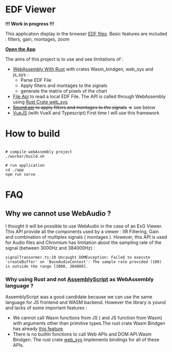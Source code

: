 # EDF Viewer

**!!! Work in progress !!!**

This application display in the browser [EDF files](https://www.edfplus.info/). Basic features are included : filters, gain, montages, zoom

**[Open the App](https://mleprince.github.io/web-edf-viewer/)**

The aims of this project is to use and see limitations of :
* [WebAssembly With Rust](https://rustwasm.github.io/) with crates Wasm_bindgen, web_sys and js_sys :
    * Parse EDF File
    * Apply filters and montages to the signals
    * generate the matrix of pixels of the chart
* [File Api](https://developer.mozilla.org/en-US/docs/Web/API/File) to read a local EDF File. The API is called through WebAssembly using [Rust Crate web_sys](https://rustwasm.github.io/wasm-bindgen/api/web_sys/)
* ~~[Sound api](https://developer.mozilla.org/en-US/docs/Web/API/Web_Audio_API) to apply filters and montages to the signals~~ => see below
* [VueJS](https://vuejs.org/) (with VueX and Typescript) First time I will use this framework

# How to build 

```shell script

# compile webAssembly project
./worker/build.sh

# run application
cd ./app
npm run serve
```


# FAQ

## Why we cannot use WebAudio ?
I thought it will be possible to use WebAudio in the case of an ExG Viewer. This API provide all the components used by a viewer : IIR Filtering, Gain and combination of multiples signals ( montages ). However, this API is used for Audio files and Chromium has limitation about the sampling rate of the signal (between 3000Hz and 384000Hz) : 
```
signalTransormer.ts:10 Uncaught DOMException: Failed to execute 'createBuffer' on 'BaseAudioContext': The sample rate provided (100) is outside the range [3000, 384000].
```

### Why using Rust and not [AssemblyScript](https://github.com/AssemblyScript/assemblyscript) as WebAssembly language ?
AssemblyScript was a good candidate because we can use the same language for JS frontend and WASM backend. However the library is yound and lacks of some important features : 
* We cannot call Wasm functions from JS ( and JS function from Wasm) with arguments other than primitive types.The rust crate  Wasm Bindgen has already [this feature](https://rustwasm.github.io/wasm-bindgen/reference/arbitrary-data-with-serde.html).
* There is no builtin fonctions to call Web APIs and DOM API.Wasm Bindgen. The rust crate [web_sys](https://rustwasm.github.io/wasm-bindgen/api/web_sys/) implements bindings for all of these APIs.








